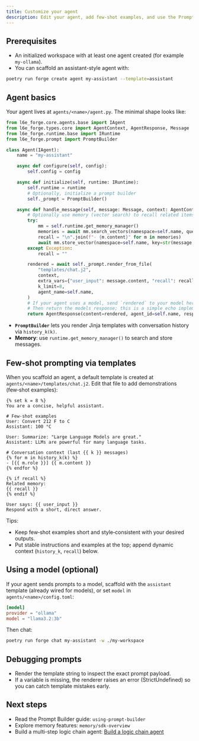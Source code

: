 ```yaml
---
title: Customize your agent
description: Edit your agent, add few‑shot examples, and use the Prompt Builder.
---
```


## Prerequisites

- An initialized workspace with at least one agent created (for example `my-ollama`).
- You can scaffold an assistant-style agent with:

```bash
poetry run forge create agent my-assistant --template=assistant
```

## Agent basics

Your agent lives at `agents/<name>/agent.py`. The minimal shape looks like:

```python
from l6e_forge.core.agents.base import IAgent
from l6e_forge.types.core import AgentContext, AgentResponse, Message
from l6e_forge.runtime.base import IRuntime
from l6e_forge.prompt import PromptBuilder

class Agent(IAgent):
    name = "my-assistant"

    async def configure(self, config):
        self.config = config

    async def initialize(self, runtime: IRuntime):
        self.runtime = runtime
        # Optionally, initialize a prompt builder
        self._prompt = PromptBuilder()

    async def handle_message(self, message: Message, context: AgentContext) -> AgentResponse:
        # Optionally use memory (vector search) to recall related items
        try:
            mm = self.runtime.get_memory_manager()
            memories = await mm.search_vectors(namespace=self.name, query=message.content, limit=3)
            recall = "\n".join(f"- {m.content}" for m in memories)
            await mm.store_vector(namespace=self.name, key=str(message.message_id), content=message.content, metadata={"role": message.role})
        except Exception:
            recall = ""

        rendered = await self._prompt.render_from_file(
            "templates/chat.j2",
            context,
            extra_vars={"user_input": message.content, "recall": recall},
            k_limit=8,
            agent_name=self.name,
        )
        # If your agent uses a model, send `rendered` to your model here.
        # Then return the models response; this is a simple echo implementation:
        return AgentResponse(content=rendered, agent_id=self.name, response_time=0.0)
```

- **`PromptBuilder`** lets you render Jinja templates with conversation history via `history_k(k)`.
- **Memory**: use `runtime.get_memory_manager()` to search and store messages.

## Few‑shot prompting via templates

When you scaffold an agent, a default template is created at `agents/<name>/templates/chat.j2`. Edit that file to add demonstrations (few‑shot examples):

```jinja
{% set k = 8 %}
You are a concise, helpful assistant.

# Few‑shot examples
User: Convert 212 F to C
Assistant: 100 °C

User: Summarize: "Large Language Models are great."
Assistant: LLMs are powerful for many language tasks.

# Conversation context (last {{ k }} messages)
{% for m in history_k(k) %}
- [{{ m.role }}] {{ m.content }}
{% endfor %}

{% if recall %}
Related memory:
{{ recall }}
{% endif %}

User says: {{ user_input }}
Respond with a short, direct answer.
```

Tips:

- Keep few‑shot examples short and style‑consistent with your desired outputs.
- Put stable instructions and examples at the top; append dynamic context (`history_k`, `recall`) below.

## Using a model (optional)

If your agent sends prompts to a model, scaffold with the `assistant` template (already wired for models), or set `model` in `agents/<name>/config.toml`:

```toml
[model]
provider = "ollama"
model = "llama3.2:3b"
```

Then chat:

```bash
poetry run forge chat my-assistant -w ./my-workspace
```

## Debugging prompts

- Render the template string to inspect the exact prompt payload.
- If a variable is missing, the renderer raises an error (StrictUndefined) so you can catch template mistakes early.

## Next steps

- Read the Prompt Builder guide: `using-prompt-builder`
- Explore memory features: `memory/sdk-overview`
 - Build a multi-step logic chain agent: [Build a logic chain agent](agents/logic-chain)


